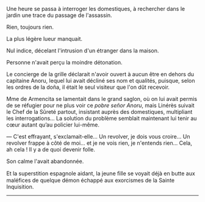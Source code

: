 Une heure se passa à interroger les domestiques, à rechercher dans le jardin
une trace du passage de l'assassin.

Rien, toujours rien.

La plus légère lueur manquait.

Nul indice, décelant l'intrusion d'un étranger dans la maison.

Personne n'avait perçu la moindre détonation.

Le concierge de la grille déclarait n'avoir ouvert à aucun être en dehors du
capitaine Anoru, lequel lui avait décliné ses nom et qualités, puisque, selon
les ordres de la doña, il était le seul visiteur que l'on dût recevoir.

Mme de Armencita se lamentait dans le grand saglon, où on lui avait permis
de se réfugier pour ne plus voir ce _pobre señor Anoru_, mais Linérès suivait le Chef de la Sûreté partout, insistant auprès des domestiques, multipliant les
interrogations... La solution du problème semblait maintenant lui tenir au
cœur autant qu’au policier lui-même.

— C'est effrayant, s'exclamait-elle... Un revolver, je dois vous croire...
Un revolver frappe à côté de moi... et je ne vois rien, je n'entends rien...
Cela, ah cela ! Il y a de quoi devenir folle.

Son calme l'avait abandonnée.

Et la superstition espagnole aidant, la jeune ﬁlle se voyait déjà en butte
aux maléfices de quelque démon échappé aux exorcismes de la Sainte Inquisition.

-----
